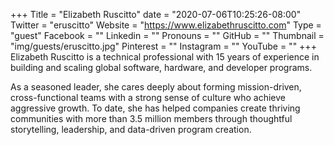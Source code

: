 +++
Title = "Elizabeth Ruscitto"
date = "2020-07-06T10:25:26-08:00"
Twitter = "eruscitto"
Website = "https://www.elizabethruscitto.com"
Type = "guest"
Facebook = ""
Linkedin = ""
Pronouns = ""
GitHub = ""
Thumbnail = "img/guests/eruscitto.jpg"
Pinterest = ""
Instagram = ""
YouTube = ""
+++
Elizabeth Ruscitto is a technical professional with 15 years of experience in building and scaling global software, hardware, and developer programs.

As a seasoned leader, she cares deeply about forming mission-driven, cross-functional teams with a strong sense of culture who achieve aggressive growth. To date, she has helped companies create thriving communities with more than 3.5 million members through thoughtful storytelling, leadership, and data-driven program creation.